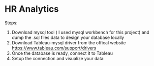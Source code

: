# HR Analytics

Steps:
1. Download mysql tool ( I used mysql workbench for this project) and dump the .sql files data to design your database locally
2. Download Tableau-mysql driver from the offical website
https://www.tableau.com/support/drivers
3. Once the database is ready, connect it to Tableau
4. Setup the connection and visualize your data

